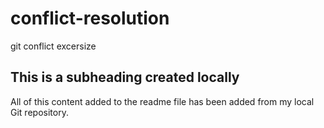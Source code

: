# conflict-resolution
git conflict excersize
 ## This is a subheading created locally

 All of this content added to the readme file has been added from my local Git repository.

